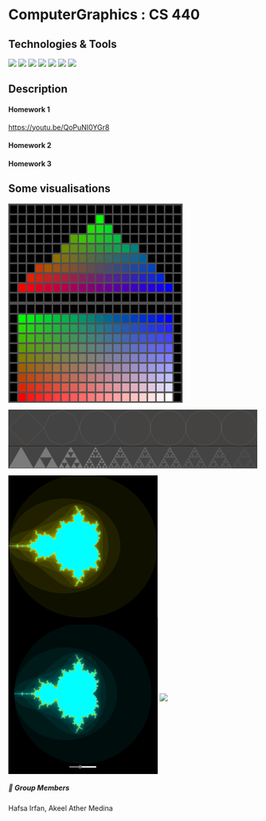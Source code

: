 # ComputerGraphics : CS 440

## Technologies & Tools
![](https://img.shields.io/badge/Editor-VS_Code-informational?style=flat&logo=intellij-idea&logoColor=white&color=2bbc8a)
![](https://img.shields.io/badge/Code-Python-informational?style=flat&logo=python&logoColor=white&color=2bbc8a)
![](https://img.shields.io/badge/Code-JavaScript-informational?style=flat&logo=javascript&logoColor=white&color=2bbc8a)
![](https://img.shields.io/badge/Code-Html-informational?style=flat&logo=HTML&logoColor=white&color=2bbc8a)
![](https://img.shields.io/badge/Code-CSS-informational?style=flat&logo=CSS&logoColor=white&color=2bbc8a)
![](https://img.shields.io/badge/Code-C++-informational?style=flat&logo=C++&logoColor=white&color=2bbc8a)
![](https://img.shields.io/badge/API-WebGL-informational?style=flat&logo=webgl&logoColor=white&color=2bbc8a)


##  Description

  <!-- [martinheinz.dev](https://martinheinz.dev/) -->
 #### Homework 1
 https://youtu.be/QoPuNI0YGr8
 #### Homework 2
 
 #### Homework 3



## Some visualisations

<p float="left">

   
  <img height = 200px width = 350px align="center" src="https://github.com/HafsaI/Computer-Graphics/blob/main/images/tri_poly.png" />
  <img height = 200px width = 350px align="center" src="https://github.com/HafsaI/Computer-Graphics/blob/main/images/rect_poly.PNG" />
  <!-- <img height = 300px width = 380px align="center" src="https://github.com/HafsaI/Computer-Graphics/blob/main/images/sierpinski_1.png" /> -->
  </p>
  <img width = 500px align="center" src="https://github.com/HafsaI/Computer-Graphics/blob/main/images/circles.png" />
  <img width = 500px align="center" src="https://github.com/HafsaI/Computer-Graphics/blob/main/images/sierpinski_2.png" />
  <p float="left">
  <img height = 300px width = 300px align="center" src="https://github.com/HafsaI/Computer-Graphics/blob/main/images/mandelbrot_cpu.png" />
  <img height = 300px width = 300px align="center" src="https://github.com/HafsaI/Computer-Graphics/blob/main/images/mandelbrot_gpu.png" />
<! ---  <img height = 400px width = 500px align="center" src="https://github.com/HafsaI/Computer-Graphics/blob/main/images/reflex.png" />
<! --- <img height = 400px width = 500px align="center" src="https://github.com/HafsaI/Computer-Graphics/blob/main/images/galore.png" />
<img src="https://github.com/HafsaI/Computer-Graphics/blob/main/images/tetrahedron.gif" width="200px">
</p>

##### &#128101; Group Members
Hafsa Irfan, Akeel Ather Medina

 <!-- <details>
  <summary>Homeworks</summary>
   
</details> -->
